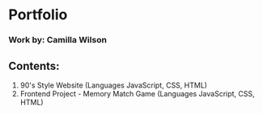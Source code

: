 # Portfolio
 
### Work by: Camilla Wilson


## Contents:
1. 90's Style Website (Languages JavaScript, CSS, HTML)
2. Frontend Project - Memory Match Game (Languages JavaScript, CSS, HTML)
